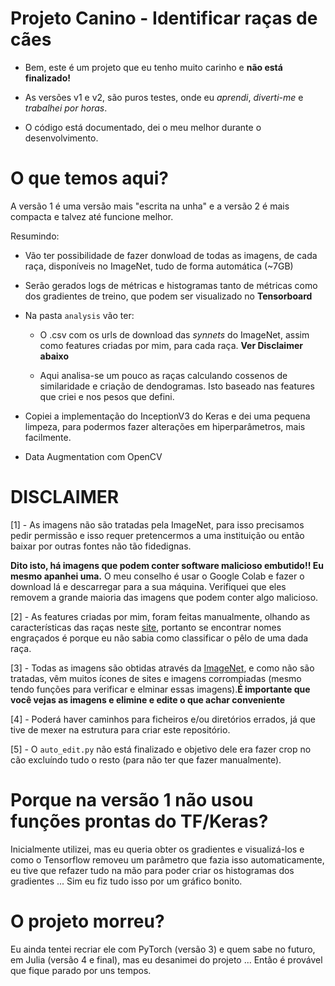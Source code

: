 # Projeto Canino - Identificar raças de cães

* Bem, este é um projeto que eu tenho muito carinho e <b>não está finalizado!</b>

* As versões v1 e v2, são puros testes, onde eu *aprendi*, *diverti-me* e *trabalhei por horas*.


* O código está documentado, dei o meu melhor durante o desenvolvimento. 

# O que temos aqui?

A versão 1 é uma versão mais "escrita na unha" e a versão 2 é mais compacta e talvez até funcione melhor.

Resumindo:

* Vão ter possibilidade de fazer donwload de todas as imagens, de cada raça, disponíveis no ImageNet, tudo de forma automática (~7GB)

* Serão gerados logs de métricas e histogramas tanto de métricas como dos gradientes de treino, que podem ser visualizado no <b>Tensorboard</b>

* Na pasta `analysis` vão ter:
	
	* O .csv com os urls de download das *synnets* do ImageNet, assim como features criadas por mim, para cada raça. <b>Ver Disclaimer abaixo</b>

	* Aqui analisa-se um pouco as raças calculando cossenos de similaridade e criação de dendogramas. Isto baseado nas features que criei e nos pesos que defini.

* Copiei a implementação do InceptionV3 do Keras e dei uma pequena limpeza, para podermos fazer alterações em hiperparâmetros, mais facilmente.

* Data Augmentation com OpenCV

# DISCLAIMER

[1] - As imagens não são tratadas pela ImageNet, para isso precisamos pedir permissão e isso requer pretencermos a uma instituição ou então baixar por outras fontes não tão fidedignas. 

<b>Dito isto, há imagens que podem conter software malicioso embutido!! Eu mesmo apanhei uma.</b> O meu conselho é usar o Google Colab e fazer o download lá e descarregar para a sua máquina. Verifiquei que eles removem a grande maioria das imagens que podem conter algo malicioso.

[2] - As features criadas por mim, foram feitas manualmente, olhando as características das raças neste [site](https://www.dogbreedinfo.com/abc.htm), portanto se encontrar nomes engraçados é porque eu não sabia como classificar o pêlo de uma dada raça.

[3] - Todas as imagens são obtidas através da [ImageNet](https://www.image-net.org/), e como não são tratadas, vêm muitos ícones de sites e imagens corrompiadas (mesmo tendo funções para verificar e elminar essas imagens).<b>É importante que você vejas as imagens e elimine e edite o que achar conveniente</b>

[4] - Poderá haver caminhos para ficheiros e/ou diretórios errados, já que tive de mexer na estrutura para criar este repositório.

[5] - O `auto_edit.py` não está finalizado e objetivo dele era fazer crop no cão excluíndo tudo o resto (para não ter que fazer manualmente).


# Porque na versão 1 não usou funções prontas do TF/Keras?
Inicialmente utilizei, mas eu queria obter os gradientes e visualizá-los e como o Tensorflow removeu um parâmetro que fazia isso automaticamente, eu tive que refazer tudo na mão para poder criar os histogramas dos gradientes ... Sim eu fiz tudo isso por um gráfico bonito.


# O projeto morreu?
Eu ainda tentei recriar ele com PyTorch (versão 3) e quem sabe no futuro, em Julia (versão 4 e final), mas eu desanimei do projeto ... Então é provável que fique parado por uns tempos.
